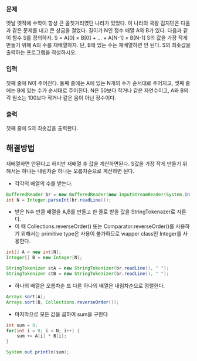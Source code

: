 ### 문제
옛날 옛적에 수학이 항상 큰 골칫거리였던 나라가 있었다. 이 나라의 국왕 김지민은 다음과 같은 문제를 내고 큰 상금을 걸었다.
길이가 N인 정수 배열 A와 B가 있다. 다음과 같이 함수 S를 정의하자.
S = A[0] × B[0] + ... + A[N-1] × B[N-1]
S의 값을 가장 작게 만들기 위해 A의 수를 재배열하자. 단, B에 있는 수는 재배열하면 안 된다.
S의 최솟값을 출력하는 프로그램을 작성하시오.

### 입력
첫째 줄에 N이 주어진다. 둘째 줄에는 A에 있는 N개의 수가 순서대로 주어지고, 셋째 줄에는 B에 있는 수가 순서대로 주어진다. N은 50보다 작거나 같은 자연수이고, A와 B의 각 원소는 100보다 작거나 같은 음이 아닌 정수이다.

### 출력
첫째 줄에 S의 최솟값을 출력한다.

## 해결방법
재배열하면 안된다고 하지만 재배열 후 값을 계산하면된다.
S값을 가장 작게 만들기 위해서는 하나는 내림차순 하나는 오름차순으로 계산하면 된다.

- 각각의 배열의 수를 받는다.
```java
BufferedReader br = new BufferedReader(new InputStreamReader(System.in));
int N = Integer.parseInt(br.readLine());
```
- 받은 N수 만큼 배열을 A,B를 만들고
    한 줄로 받을 값을 StringTokenazer로 자른다.
- 이 때 Collections.reverseOrder() 또는 Comparator.reverseOrder()를
    사용하기 위해서는 primitive type은 사용이 불가하므로 wapper class인 Integer를 사용한다.

```java
int[] A = new int[N];
Integer[] B = new Integer[N];

StringTokenizer stA = new StringTokenizer(br.readLine(), " ");
StringTokenizer stB = new StringTokenizer(br.readLine(), " ");
```
- 하나의 배열은 오름차순 또 다른 하나의 배열은 내림차순으로 정렬한다.
```java
Arrays.sort(A);
Arrays.sort(B, Collections.reverseOrder());
```
- 마지막으로 모든 값을 곱하여 sum을 구한다
```java
int sum = 0;
for(int i = 0; i < N; i++) {
    sum += A[i] * B[i];
}

System.out.println(sum);
```